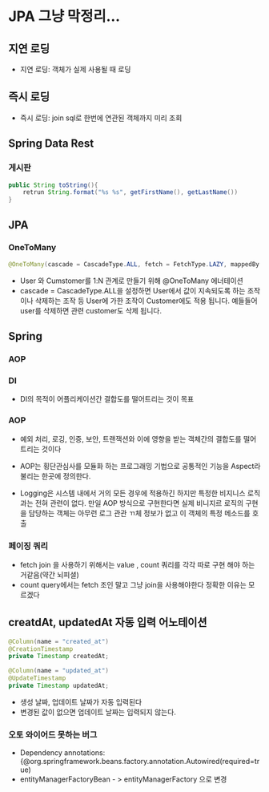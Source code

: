 # JPA 그냥 막정리...


## 지연 로딩
* 지연 로딩: 객체가 실제 사용될 때 로딩


## 즉시 로딩
* 즉시 로딩: join sql로 한번에 연관된 객체까지 미리 조회

## Spring Data Rest

### 게시판


```java
public String toString(){
	retrun String.format("%s %s", getFirstName(), getLastName())
}
```


## JPA

### OneToMany

```java
@OneToMany(cascade = CascadeType.ALL, fetch = FetchType.LAZY, mappedBy = "user")
```
 * User 와 Cumstomer를 1:N 관계로 만들기 위해 @OneToMany 에너테이션
 * cascade = CascadeType.ALL을 설정하면 User에서 값이 지속되도록 하는 조작이나 삭제하는 조작 등 User에 가한 조작이 Customer에도 적용 됩니다. 예들들어 user를 삭제하면 관련 customer도 삭제 됩니다.


## Spring

### AOP

### DI

* DI의 목적이 어플리케이션간 결합도를 떨어트리는 것이 목표

### AOP
* 예외 처리, 로깅, 인증, 보안, 트랜잭션와 이에 영향을 받는 객체간의 결합도를 떨어트리는 것이다
* AOP는 횡단관심사를 모듈화 하는 프로그래밍 기법으로 공통적인 기능을 Aspect라 불리는 한곳에 정의한다.

* Logging은 시스템 내에서 거의 모든 경우에 적용하긴 하지만 특정한 비지니스 로직과는 전혀 관련이 없다. 만일 AOP 방식으로 구현한다면 실제 비니지르 로직의 구현을 담당하는 객체는 아무런 로그 관관 ㄲ체 정보가 없고 이 객체의 특정 메소드를 호출


### 페이징 쿼리
* fetch join 을 사용하기 위해서는 value , count  쿼리를 각각 따로 구현 해야 하는 거같음(약간 뇌피셜)
* count query에서는 fetch 조인 말고 그냥 join을 사용해야한다 정확한 이유는 모르겠다

## creatdAt, updatedAt 자동 입력 어노테이션
```java
@Column(name = "created_at")
@CreationTimestamp
private Timestamp createdAt;

@Column(name = "updated_at")
@UpdateTimestamp
private Timestamp updatedAt;
```
* 생성 날짜, 업데이트 날짜가 자동 입력된다
* 변경된 값이 없으면 업데이트 날짜는 입력되지 않는다.


### 오토 와이어드 못하는 버그

* Dependency annotations: {@org.springframework.beans.factory.annotation.Autowired(required=true)
* entityManagerFactoryBean - > entityManagerFactory 으로 변경
